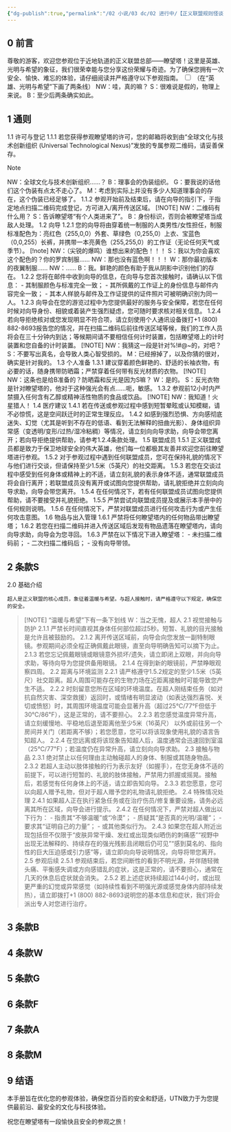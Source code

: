 ```yaml
---
{"dg-publish":true,"permalink":"/02 小说/03 dc/02 进行中/【正义联盟规则怪谈】瞭望塔游客须知 -正联批注版/","noteIcon":""}
---
```



## 0 前言

<label class="ob-comment" title="" style=""> 尊敬的游客，欢迎您参观位于近地轨道的正义联盟总部——瞭望塔！这里是英雄、光明与希望的象征，我们很荣幸能与您分享这份荣耀与奇迹。为了确保您拥有一次安全、愉快、难忘的体验，请仔细阅读并严格遵守以下参观指南。 <input type="checkbox"> <span style=""> （在“英雄、光明与希望”下画了两条线）
NW：哇，真的嘛？
S：很难说是假的，物理上来说。
B：至少后两条确实如此。
</span></label>

## 1 通则
1.1 许可与登记
	1.1.1 若您获得参观瞭望塔的许可，您的邮箱将收到由“全球文化与技术创新组织 (Universal Technological Nexus)”发放的专属参观二维码，请妥善保存。
> [!NOTE] 
> NW：全球文化与技术创新组织……？
> B：理事会的伪装组织。
> G：要我说的话他们这个伪装有点太不走心了。
> M：考虑到实际上并没有多少人知道理事会的存在，这个伪装已经足够了。
	1.1.2 参观开始前及结束后，请在向导的指引下，于指定地点扫描二维码完成登记，方可进入/离开传送区域。
> [!NOTE] 
> NW：二维码有什么用？
> S：告诉瞭望塔“有个人类进来了”。
> B：身份标识，否则会被瞭望塔当成敌人处理。
1.2 向导
	1.2.1 您的向导将由穿着统一制服的人类男性/女性担任，制服标准配色为：亮红色（255,0,0）外套、草绿色（0,255,0）上衣、宝蓝色（0,0,255）长裤，并携带一本亮黄色（255,255,0）的工作证（无论任何天气或季节）。
> [!note]
> NW：（尖锐的爆鸣）谁想出来的配色！！！
> S：我以为你会喜欢这个配色的？你的罗宾制服……
> NW：那也没有蓝色啊！！！
> W：那你最初版本的夜翼制服……
> NW：……
> B：我。鲜艳的颜色有助于我从阴影中识别他们的存在。
	1.2.2 您将在邮件中收到向导的信息，在向导与您首次接触时，请确认以下信息：
		- 其制服颜色与标准完全一致；
		- 其所佩戴的工作证上的身份信息与邮件内容完全一致；
		- 其本人样貌与邮件及工作证提供的证件照片可被明确识别为同一人。
	1.2.3 向导会在您的游览过程中为您提供最好的服务与安全保障，若您在任何时候对向导身份、相貌或着装产生强烈疑虑，您可随时要求核对相关信息。
	1.2.4 若向导拒绝核对或您发现明显不符合项，请立刻使用个人通讯设备拨打+1 (800) 882-8693报告您的情况，并在扫描二维码后前往传送区域等候，我们的工作人员将会在三十分钟内到达；等候期间请不要相信任何计时装置，包括瞭望塔上的计时装置和您自备的计时装置。
> [!NOTE] 
> NW：我猜这一段是针对%!#@~的，对吧？
> S：不要写出真名，会导致人类心智受损的。
> M：已经擦掉了，以及你猜的很对，确实是针对我的。
1.3 个人准备
	1.3.1 建议穿着颜色鲜艳的、舒适的长袖衣物，有必要的话，随身携带防晒霜；严禁穿着任何带有反光材质的衣物。
> [!NOTE] 
> NW：这条也是给B准备的？防晒霜和反光是因为S嘛？
> W：是的。
> S：反光衣物是针对瞭望塔的，他对于这种强光会有点……呃，敏感。
	1.3.2 参观前12小时内严禁摄入任何含有乙醇或精神活性物质的食品或饮品。
> [!NOTE] 
> NW：我知道！火星猎人！
1.4 医疗建议
	1.4.1 若在传送或参观过程中感到短暂晕眩或认知模糊，请不必惊慌，这是空间跃迁时的正常生理反应。
	1.4.2 如感到​​强烈恐惧、方向感彻底迷失、幻觉（尤其是听到不存在的低语、看到无法解释的扭曲光影）、身体组织异常感（变透明/变形/过热/湿冷粘稠）等​​情况，请立刻​向向导求助，向导会带您离开；若向导拒绝提供帮助，请参考1.2.4条款处理。
1.5 联盟成员
	1.5.1 正义联盟成员都是​​致力于保卫地球安全的伟大英雄，他们每一位都​​极其友善并欢迎您前往瞭望塔进行参观。
	1.5.2 对于参观过程中遇到任何联盟成员，您可在保持礼貌的情况下与他们进行交谈，但请​​保持至少1.5米（5英尺）的社交距离​​。
	1.5.3 若您在交谈过程中感受到任何身体或精神上的不适，请立刻礼貌的表示身体不适，通常联盟成员将会自行离开；若联盟成员没有离开或试图向您提供帮助，请礼貌拒绝并立刻向向导求助，向导会带您离开。
	1.5.4 在任何情况下，若有任何联盟成员试图向您提供帮助，请不要接受并礼貌拒绝。
	1.5.5 严禁尝试向联盟成员提及或展示本手册中的任何规则说明。
	1.5.6 在任何情况下，严禁对联盟成员进行任何攻击行为或产生任何攻击意图。
1.6 物品与出入管理
	1.6.1 严禁将任何瞭望塔内的任何物品带出瞭望塔；
	1.6.2 若您在扫描二维码并进入传送区域后发现有物品遗落在瞭望塔内，请向向导求助，向导会为您寻回。
	1.6.3 严禁在以下情况下进入瞭望塔：
		- 未扫描二维码前；
		- 二次扫描二维码后；
		- 没有向导带领。

## 2 条款S
2.0 基础介绍

	超人是正义联盟的核心成员，象征着温暖与希望。与超人接触时，请严格遵守以下规定，确保您的安全。
> [!NOTE] “温暖与希望”下有一条下划线
> W：当之无愧，超人
2.1 视觉接触与防护
	2.1.1 严禁长时间直视其身体任何部位超过5秒。短暂、礼貌的目光接触是允许且被鼓励的。
	2.1.2 离开传送区域前，向导会向您发放一副特制眼镜。参观期间必须全程正确佩戴此眼镜，直至向导明确告知可以摘下为止。
	2.1.3 若您忘记佩戴眼镜或眼镜意外损坏/遗失，请立即闭上双眼，并向向导求助，等待向导为您提供备用眼镜。
	2.1.4 在得到新的眼镜前，严禁睁眼观察四周。
2.2 距离与环境监测
	2.2.1 请严格遵守1.5.2规定的至少1.5米（5英尺）社交距离。超人周围可能存在的生物力场在近距离接触时可能导致您产生不适。
	2.2.2 时刻留意您所在区域的环境温度。在超人刚结束任务（如对抗自然灾害、深空救援）返回时，或情绪有明显波动（如表达强烈喜悦、关切或愤怒）时，其周围环境温度可能会显著升高（超过25°C/77°F但低于30℃/86℉），这是正常的，请不要担心。
	2.2.3 若您感觉温度异常升高，请立刻缓慢地、平稳地后退至距离他至少5米（16英尺） 以外或前往另一个房间并关门（若距离不够）；若您愿意，您可以将该现象使用礼貌的语言告知超人。
	2.2.4 在您远离或将该现象告知超人后，温度通常会迅速回到室温（25℃/77℉）；若温度仍在异常升高，请立刻向向导求助。
2.3 接触与物品
	2.3.1 绝对禁止以任何理由主动触碰超人的身体、制服或其随身物品。
	2.3.2 若超人主动以肢体接触的行为表示友好（如握手），在您无身体不适的前提下，可以进行短暂的、礼貌的肢体接触，严禁用力抓握或摇晃。接触后，若感觉有任何身体上的不适，请立即告知向导。
	2.3.3 若您愿意，您可以向超人赠予礼物，但对于超人赠予您的礼物请礼貌拒绝。
2.4 特殊情况处理
	2.4.1 如果超人正在执行紧急任务或在治疗伤员/修复重要设施，请务必远离其所在区域，向导会进行提示。
	2.4.2 在任何情况下，严禁对超人做出以下行为：
	    - 指责其“不够温暖”或“冷漠”；
	    - 质疑其“是否真的光明/温暖”；
	    - 要求其“证明自己的力量”；
	    - 或其他类似行为。
	2.4.3 如果您在超人附近出现包括但不仅限于“皮肤异常干燥、发红或出现类似晒伤的刺痛感”“视野中出现无法解释的、持续存在的强光残影且闭眼后仍可见”“感到莫名的、指向性的巨大压迫感或引力感”等，请立即向向导说明情况，向导将带您离开。
2.5 参观后续
	2.5.1 参观结束后，若您间断性的看到不明光源，并伴随轻微头痛、平衡感失调或方向感错乱的症状，这是正常的，请不要担心，通常在几天的休息后症状就会消失。
	2.5.2 若上述症状持续超过144小时，或出现更严重的幻觉或异常感觉（如持续性看到不明强光源或感觉身体内部持续发热），请立即拨打+1 (800) 882-8693说明您的基本信息和症状，我们将会派出专人对您进行治疗。

## 3 条款B

## 4 条款W

## 5 条款G

## 6 条款F

## 7 条款A

## 8 条款M

## 9 结语

本手册旨在​​优化您的参观体验​​，确保您​​百分百的安全和舒适，UTN致力于为您提供最前沿、最安全的文化与科技体验。

祝您在瞭望塔有一段​​愉快且安全的​​参观之旅！